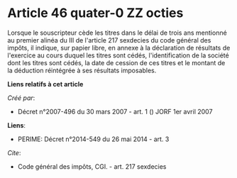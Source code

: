 # Article 46 quater-0 ZZ octies

Lorsque le souscripteur cède les titres dans le délai de trois ans mentionné au premier alinéa du III de l'article 217
sexdecies du code général des impôts, il indique, sur papier libre, en annexe à la déclaration de résultats de l'exercice au
cours duquel les titres sont cédés, l'identification de la société dont les titres sont cédés, la date de cession de ces
titres et le montant de la déduction réintégrée à ses résultats imposables.

**Liens relatifs à cet article**

_Créé par_:

  - Décret n°2007-496 du 30 mars 2007 - art. 1 () JORF 1er avril 2007

**Liens**:

  - PERIME: Décret n°2014-549 du 26 mai 2014 - art. 3

_Cite_:

  - Code général des impôts, CGI. - art. 217 sexdecies
